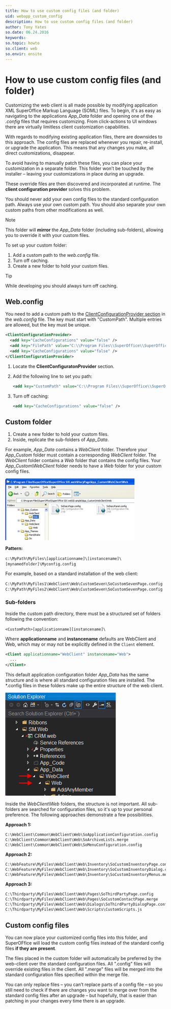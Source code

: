 ```yaml
---
title: How to use custom config files (and folder)
uid: webapp_custom_config
description: How to use custom config files (and folder)
author: Tony Yates
so.date: 06.24.2016
keywords:
so.topic: howto
so.client: web
so.envir: onsite
---
```


# How to use custom config files (and folder)

Customizing the web client is all made possible by modifying application XML SuperOffice Markup Language (SOML) files. To begin, it's as easy as navigating to the applications *App_Data* folder and opening one of the *.config* files that requires customizing. From click-actions to UI windows there are virtually limitless client customization capabilities.

With regards to modifying existing application files, there are downsides to this approach. The config files are replaced whenever you repair, re-install, or upgrade the application. This means that any changes you make, all direct customizations, disappear.

To avoid having to manually patch these files, you can place your customization in a separate folder. This folder won’t be touched by the installer – leaving your customizations in place during an upgrade.

These override files are then discovered and incorporated at runtime. The **client configuration provider** solves this problem.

You should never add your own config files to the standard configuration path. Always use your own custom path. You should also separate your own custom paths from other modifications as well.

> [!NOTE]
> This folder will **mirror** the *App_Data* folder (including sub-folders), allowing you to override it with your custom files.

To set up your custom folder:

1. Add a custom path to the *web.config* file.
2. Turn off caching.
3. Create a new folder to hold your custom files.

> [!TIP]
> While developing you should always turn off caching.

## Web.config

You need to add a custom path to the [ClientConfigurationProvider section][1] in the *web.config* file. The key must start with "CustomPath". Multiple entries are allowed, but the key must be unique.

```XML
<ClientConfigurationProvider>
  <add key="CacheConfigurations" value="false" />
  <add key="FilePath" value="C:\\Program Files\\SuperOffice\\SuperOffice CRM.web\\Example\\App\_Data" />
  <add key="CacheConfigurations" value="false" />
</ClientConfigurationProvider>
```

1. Locate the **ClientConfiguratonProvider** section.

2. Add the following line to set you path:

    ```xml
    <add key="CustomPath" value="C:\\Program Files\\SuperOffice\\SuperOffice CRM.web\\Example\\App\_Custom" />
    ```

3. Turn off caching:

    ```xml
    <add key="CacheConfigurations" value="false" />
    ```

## Custom folder

1. Create a new folder to hold your custom files.
2. Inside, replicate the sub-folders of *App_Data*.

For example, *App_Data* contains a *WebClient* folder. Therefore your *App_Custom* folder must contain a corresponding *WebClient* folder. The *WebClient* folder contains a *Web* folder that contains the config files. Your *App_Custom\WebClient* folder needs to have a *Web* folder for your custom config files.

![01][img1]

**Pattern:**

`c:\MyPath\MyFiles\[applicationname]\[instancename]\[mynamedfolder]\Myconfig.config`

For example, based on a standard installation of the web client:

`C:\MyPath\MyFiles1\WebClient\Web\CustomSeven\SoCustomSevenPage.config`
`C:\MyPath\MyFiles2\WebClient\Web\CustomSeven\SoCustomSevenPage.config`

### Sub-folders

Inside the custom path directory, there must be a structured set of folders following the convention:

`<CustomPath>[applicationname][instancename]\`

Where **applicationname** and **instancename** defaults are WebClient and Web, which may or may not be explicitly defined in the `Client` element.

```xml
<Client applicationname="WebClient" instancename="Web">
  ...
</Client>
```

This default application configuration folder *App_Data* has the same structure and is where all standard configuration files are installed. The *.config files in these folders make up the entire structure of the web client.

![Web client configuration folder][img2]

Inside the *WebClient\Web* folders, the structure is not important. All sub-folders are searched for configuration files, so it's up to your personal preference. The following approaches demonstrate a few possibilities.

**Approach 1:**

```text
C:\WebClient\Common\WebClient\Web\SoApplicationConfiguration.config
C:\WebClient\Common\WebClient\Web\SoArchiveLists.merge
C:\WebClient\Common\WebClient\Web\SoMenuConfiguration.config
```

**Approach 2:**

```text
C:\WebFeature\MyFiles\WebClient\Web\Inventory\SoCustomInventoryPage.config
C:\WebFeature\MyFiles\WebClient\Web\Inventory\SoCustomInventoryDialog.config
C:\WebFeature\MyFiles\WebClient\Web\Inventory\SoCustomInventoryMenus.merge
```

**Approach 3:**

```text
C:\Thirdparty\MyFiles\WebClient\Web\Pages\SoThirdPartyPage.config
C:\Thirdparty\MyFiles\WebClient\Web\Pages\SoCustomContactPage.merge
C:\Thirdparty\MyFiles\WebClient\Web\Dialogs\SoThirdPartyDialogPage.config
C:\Thirdparty\MyFiles\WebClient\Web\Scripts\CustomScripts.js
```

## Custom config files

You can now place your customized config files into this folder, and SuperOFfice will load the custom config files instead of the standard config files **if they are present**.

The files placed in the custom folder will automatically be preferred by the web-client over the standard configuration files. All ".config" files will override existing files in the client. All ".merge" files will be merged into the standard configuration files specified within the merge file.

You can only replace files – you can’t replace parts of a config file – so you still need to check if there are changes you want to merge over from the standard config files after an upgrade – but hopefully, that is easier than patching in your changes every time there is an upgrade.

<!-- Referenced links -->
[1]: ../../../../data-access/docs/netserver/config/clientconfigurationprovider.md

<!-- Referenced images -->
[img1]: media/image001.jpg
[img2]: media/web-client-configuration-file-folders.png
